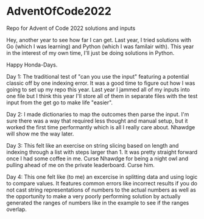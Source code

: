 # AdventOfCode2022
Repo for Advent of Code 2022 solutions and inputs

Hey, another year to see how far I can get.  Last year, I tried solutions with Go (which I was learning) and Python (which I was familair with).  This year in the interest of my own time, I'll just be doing solutions in Python.

Happy Honda-Days.


Day 1:  The traditional test of "can you use the input" featuring a potential classic off by one indexing error.  It was a good time to figure out how I was going to set up my repo this year.  Last year I jammed all of my inputs into one file but I think this year I'll store all of them in separate files with the test input from the get go to make life "easier". 

Day 2:  I made dictionaries to map the outcomes then parse the input.  I'm sure there was a way that required less thought and manual setup, but it worked the first time performantly which is all I really care about.  Nhawdge will show me the way later.

Day 3:  This felt like an exercise on string slicing based on length and indexing through a list with steps larger than 1.  It was pretty straight forward once I had some coffee in me.  Curse Nhawdge for being a night owl and pulling ahead of me on the private leaderboard.  Curse him.

Day 4:  This one felt like (to me) an excercise in splitting data and using logic to compare values.  It features common errors like incorrect results if you do not cast string representations of numbers to the actual numbers as well as the opportunity to make a very poorly performing solution by actually generated the ranges of numbers like in the example to see if the ranges overlap.
